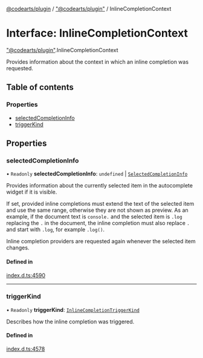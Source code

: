 [@codearts/plugin](../README.md) / ["@codearts/plugin"](../modules/_codearts_plugin_.md) / InlineCompletionContext

# Interface: InlineCompletionContext

["@codearts/plugin"](../modules/_codearts_plugin_.md).InlineCompletionContext

Provides information about the context in which an inline completion was requested.

## Table of contents

### Properties

- [selectedCompletionInfo](codearts_plugin_.InlineCompletionContext.md#selectedcompletioninfo)
- [triggerKind](codearts_plugin_.InlineCompletionContext.md#triggerkind)

## Properties

### selectedCompletionInfo

• `Readonly` **selectedCompletionInfo**: `undefined` \| [`SelectedCompletionInfo`](codearts_plugin_.SelectedCompletionInfo.md)

Provides information about the currently selected item in the autocomplete widget if it is visible.

If set, provided inline completions must extend the text of the selected item
and use the same range, otherwise they are not shown as preview.
As an example, if the document text is `console.` and the selected item is `.log` replacing the `.` in the document,
the inline completion must also replace `.` and start with `.log`, for example `.log()`.

Inline completion providers are requested again whenever the selected item changes.

#### Defined in

[index.d.ts:4590](https://github.com/huaweicloud/cloudide-plugin-api/blob/4d28848/index.d.ts#L4590)

___

### triggerKind

• `Readonly` **triggerKind**: [`InlineCompletionTriggerKind`](../enums/codearts_plugin_.InlineCompletionTriggerKind.md)

Describes how the inline completion was triggered.

#### Defined in

[index.d.ts:4578](https://github.com/huaweicloud/cloudide-plugin-api/blob/4d28848/index.d.ts#L4578)
